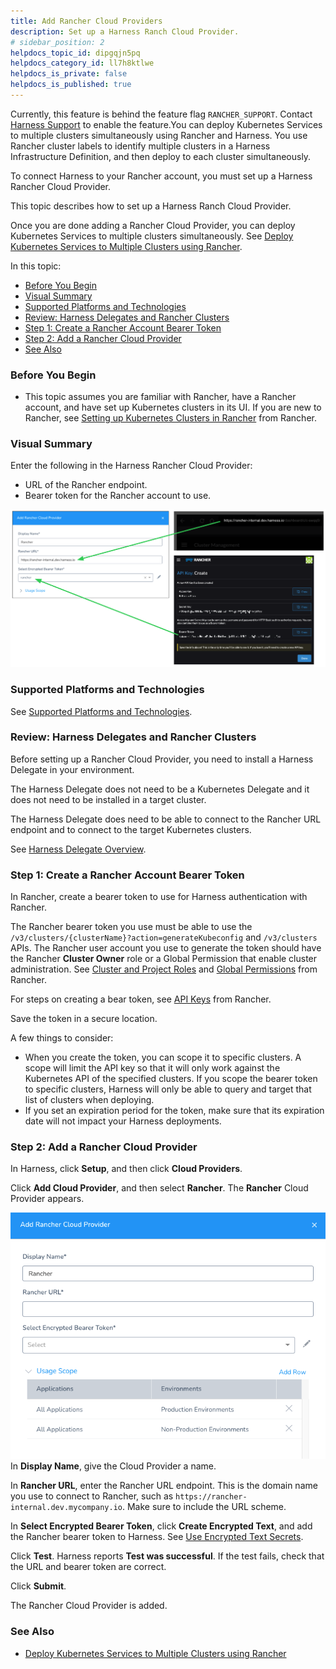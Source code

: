 ```yaml
---
title: Add Rancher Cloud Providers
description: Set up a Harness Ranch Cloud Provider.
# sidebar_position: 2
helpdocs_topic_id: dipgqjn5pq
helpdocs_category_id: ll7h8ktlwe
helpdocs_is_private: false
helpdocs_is_published: true
---
```


Currently, this feature is behind the feature flag `RANCHER_SUPPORT`. Contact [Harness Support](mailto:support@harness.io) to enable the feature.You can deploy Kubernetes Services to multiple clusters simultaneously using Rancher and Harness. You use Rancher cluster labels to identify multiple clusters in a Harness Infrastructure Definition, and then deploy to each cluster simultaneously.

To connect Harness to your Rancher account, you must set up a Harness Rancher Cloud Provider.

This topic describes how to set up a Harness Ranch Cloud Provider.

Once you are done adding a Rancher Cloud Provider, you can deploy Kubernetes Services to multiple clusters simultaneously. See [Deploy Kubernetes Services to Multiple Clusters using Rancher](../../../continuous-delivery/kubernetes-deployments/deploy-kubernetes-service-to-multiple-clusters-using-rancher.md).

In this topic:

* [Before You Begin](add-rancher-cloud-providers.md#before-you-begin)
* [Visual Summary](add-rancher-cloud-providers.md#visual-summary)
* [Supported Platforms and Technologies](add-rancher-cloud-providers.md#undefined)
* [Review: Harness Delegates and Rancher Clusters](add-rancher-cloud-providers.md#review-harness-delegates-and-rancher-clusters)
* [Step 1: Create a Rancher Account Bearer Token](add-rancher-cloud-providers.md#step-1-create-a-rancher-account-bearer-token)
* [Step 2: Add a Rancher Cloud Provider](add-rancher-cloud-providers.md#step-2-add-a-rancher-cloud-provider)
* [See Also](add-rancher-cloud-providers.md#see-also)

### Before You Begin

* This topic assumes you are familiar with Rancher, have a Rancher account, and have set up Kubernetes clusters in its UI. If you are new to Rancher, see [Setting up Kubernetes Clusters in Rancher](https://rancher.com/docs/rancher/v2.5/en/cluster-provisioning/) from Rancher.

### Visual Summary

Enter the following in the Harness Rancher Cloud Provider:

* URL of the Rancher endpoint.
* Bearer token for the Rancher account to use.

![](./static/add-rancher-cloud-providers-06.png)

### Supported Platforms and Technologies

See [Supported Platforms and Technologies](https://docs.harness.io/article/220d0ojx5y-supported-platforms).

### Review: Harness Delegates and Rancher Clusters

Before setting up a Rancher Cloud Provider, you need to install a Harness Delegate in your environment.

The Harness Delegate does not need to be a Kubernetes Delegate and it does not need to be installed in a target cluster.

The Harness Delegate does need to be able to connect to the Rancher URL endpoint and to connect to the target Kubernetes clusters.

See [Harness Delegate Overview](../manage-delegates/delegate-installation.md).

### Step 1: Create a Rancher Account Bearer Token

In Rancher, create a bearer token to use for Harness authentication with Rancher.

The Rancher bearer token you use must be able to use the `/v3/clusters/{clusterName}?action=generateKubeconfig` and `/v3/clusters` APIs. The Rancher user account you use to generate the token should have the Rancher **Cluster Owner** role or a Global Permission that enable cluster administration. See [Cluster and Project Roles](https://rancher.com/docs/rancher/v2.0-v2.4/en/admin-settings/rbac/cluster-project-roles/) and [Global Permissions](https://rancher.com/docs/rancher/v2.6/en/admin-settings/rbac/global-permissions/) from Rancher.

For steps on creating a bear token, see [API Keys](https://rancher.com/docs/rancher/v2.5/en/user-settings/api-keys/) from Rancher.

Save the token in a secure location.

A few things to consider:

* When you create the token, you can scope it to specific clusters. A scope will limit the API key so that it will only work against the Kubernetes API of the specified clusters. If you scope the bearer token to specific clusters, Harness will only be able to query and target that list of clusters when deploying.
* If you set an expiration period for the token, make sure that its expiration date will not impact your Harness deployments.

### Step 2: Add a Rancher Cloud Provider

In Harness, click **Setup**, and then click **Cloud Providers**.

Click **Add Cloud Provider**, and then select **Rancher**. The **Rancher** Cloud Provider appears.

![](./static/add-rancher-cloud-providers-07.png)In **Display Name**, give the Cloud Provider a name.

In **Rancher URL**, enter the Rancher URL endpoint. This is the domain name you use to connect to Rancher, such as `https://rancher-internal.dev.mycompany.io`. Make sure to include the URL scheme.

In **Select Encrypted Bearer Token**, click **Create Encrypted Text**, and add the Rancher bearer token to Harness. See [Use Encrypted Text Secrets](../../security/secrets-management/use-encrypted-text-secrets.md).

Click **Test**. Harness reports **Test was successful**. If the test fails, check that the URL and bearer token are correct.

Click **Submit**.

The Rancher Cloud Provider is added.

### See Also

* [Deploy Kubernetes Services to Multiple Clusters using Rancher](../../../continuous-delivery/kubernetes-deployments/deploy-kubernetes-service-to-multiple-clusters-using-rancher.md)

